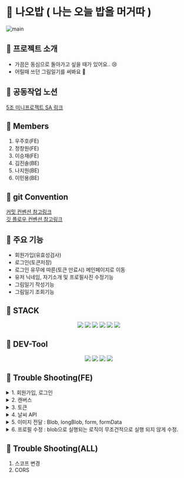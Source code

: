 # 📔 나오밥 ( 나는 오늘 밥을 머거따 )

![main](https://user-images.githubusercontent.com/108935568/209050088-6e3c7f21-78fd-4aa9-b542-5cacb17b099c.png)

## 📔 프로젝트 소개

- 가끔은 동심으로 돌아가고 싶을 때가 있어요.. 😢
- 어릴때 쓰던 그림일기를 써봐요 🥰

## 📔 공동작업 노션

<a href="https://www.notion.so/5-SA-27f1b60717ef4f0fa39193de00ce3374" target="_blank"> 5조 미니프로젝트 SA 링크 </a><br>

## 📔 Members

1. 우주호(FE)
2. 정창원(FE)
3. 이승재(FE)
4. 김진솔(BE)
5. 나지원(BE)
6. 이민용(BE)

## 📔 git Convention

<a href="https://velog.io/@ninto_2/%EC%BB%A4%EB%B0%8B-%EC%BB%A8%EB%B2%A4%EC%85%98" target="_blank"> 커밋 컨벤션 참고링크 </a><br>
<a href="https://gmlwjd9405.github.io/2018/05/11/types-of-git-branch.html" target="_blank"> 깃 플로우 컨벤션 참고링크</a>

## 📔 주요 기능

- 회원가입(유효성검사)
- 로그인(토큰저장)
- 로그인 유무에 따른(토큰 만료시) 메인페이지로 이동
- 유저 닉네임, 자기소개 및 프로필사진 수정기능
- 그림일기 작성기능
- 그림일기 조회기능

## 📔 STACK

<div align=center>
  <img src="https://img.shields.io/badge/React-61DAFB?style=for-the-badge&logo=React&logoColor=black"/>
  <img src="https://img.shields.io/badge/Redux Toolkit-764ABC?style=for-the-badge&logo=Redux&logoColor=white"/>
  <img src="https://img.shields.io/badge/Axios-5A29E4?style=for-the-badge&logo=Axios&logoColor=white"/>
  <img src="https://img.shields.io/badge/Vercel-000000?style=for-the-badge&logo=Vercel&logoColor=white"/>
  <img src="https://img.shields.io/badge/styled components-DB7093?style=for-the-badge&logo=styled-components&logoColor=white"/>
  <img src="https://img.shields.io/badge/React Router-CA4245?style=for-the-badge&logo=React Router&logoColor=white"/>
</div>

## 📔 DEV-Tool

<div align=center>
<img src="https://img.shields.io/badge/Visual Studio Code-007ACC?style=for-the-badge&logo=Visual Studio Code&logoColor=white"/>
<img src="https://img.shields.io/badge/Git-F05032?style=for-the-badge&logo=Git&logoColor=white"/>
<img src="https://img.shields.io/badge/Github-181717?style=for-the-badge&logo=Github&logoColor=white"/>
<img src="https://img.shields.io/badge/ZEP-6476df?style=for-the-badge&logoColor=white"/>
</div>

## 📔 Trouble Shooting(FE)

<details>
<summary> 1. 회원가입, 로그인 </summary>
ㄷㅈㅁ러ㅐ러ㅐㅑㄹ덤재ㅑㄹㅁㅈ더ㅐㅑㄹㅁㅈ더
ㅁㅈㄷ럳맬젇ㅁ래쟈ㅓ
ㅁㅈㄷ래ㅑㅓㄹㅁㄷ재ㅑㄹ멎대ㅑㄹㅁㅈㄷ
ㅐㅁㅈ댜ㅓㅐㅑㅁ럶ㄷ재ㅑ

<div markdown="1">	
<br>
</div>
</details>
<details>
<summary> 2. 캔버스 </summary>
<div markdown="1">	
<br>
</div>
</details>
<details>
<summary> 3. 토큰 </summary>
<div markdown="1">	
<br>
</div>
</details>
<details>
<summary> 4. 날씨 API </summary>
<div markdown="1">	
<br>
</div>
</details>
<details>
<summary> 5. 이미지 전달 : Blob, longBlob, form, formData </summary>
<div markdown="1">	
<br>
</div>
</details>
<details>
<summary> 6. 프로필 수정 : blob으로 실행되는 로직이 무조건적으로 실행 되지 않게 수정. </summary>
<div markdown="1">	
<br>
</div>
</details>

## 📔 Trouble Shooting(ALL)

1. 스코프 변경
2. CORS

